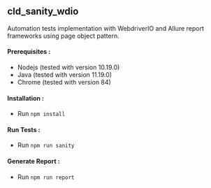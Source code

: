 ## cld_sanity_wdio
Automation tests implementation with WebdriverIO and Allure report frameworks using page object pattern.

#### Prerequisites :
  * Nodejs (tested with version 10.19.0)
  * Java (tested with version 11.19.0)
  * Chrome (tested with version 84)
  
#### Installation : 
  * Run `npm install`

#### Run Tests :
  * Run `npm run sanity`

#### Generate Report :
  * Run `npm run report`
